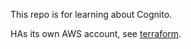 This repo is for learning about Cognito.

HAs its own AWS account, see [terraform](terraform/readme.md).

